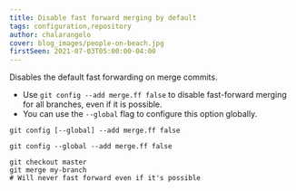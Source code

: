 ```yaml
---
title: Disable fast forward merging by default
tags: configuration,repository
author: chalarangelo
cover: blog_images/people-on-beach.jpg
firstSeen: 2021-07-03T05:00:00-04:00
---
```


Disables the default fast forwarding on merge commits.

- Use `git config --add merge.ff false` to disable fast-forward merging for all branches, even if it is possible.
- You can use the `--global` flag to configure this option globally.

```shell
git config [--global] --add merge.ff false
```

```shell
git config --global --add merge.ff false

git checkout master
git merge my-branch
# Will never fast forward even if it's possible
```
